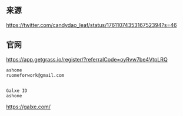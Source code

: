 ## 来源
https://twitter.com/candydao_leaf/status/1761107435316752394?s=46


## 官网
https://app.getgrass.io/register/?referralCode=oyRvw7be4VtpLRQ


```
ashone
ruomeforwork@gmail.com


Galxe ID
ashone
```

https://galxe.com/